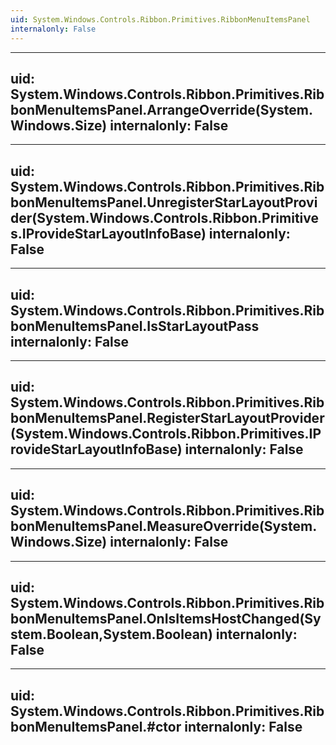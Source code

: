 ```yaml
---
uid: System.Windows.Controls.Ribbon.Primitives.RibbonMenuItemsPanel
internalonly: False
---
```


---
uid: System.Windows.Controls.Ribbon.Primitives.RibbonMenuItemsPanel.ArrangeOverride(System.Windows.Size)
internalonly: False
---

---
uid: System.Windows.Controls.Ribbon.Primitives.RibbonMenuItemsPanel.UnregisterStarLayoutProvider(System.Windows.Controls.Ribbon.Primitives.IProvideStarLayoutInfoBase)
internalonly: False
---

---
uid: System.Windows.Controls.Ribbon.Primitives.RibbonMenuItemsPanel.IsStarLayoutPass
internalonly: False
---

---
uid: System.Windows.Controls.Ribbon.Primitives.RibbonMenuItemsPanel.RegisterStarLayoutProvider(System.Windows.Controls.Ribbon.Primitives.IProvideStarLayoutInfoBase)
internalonly: False
---

---
uid: System.Windows.Controls.Ribbon.Primitives.RibbonMenuItemsPanel.MeasureOverride(System.Windows.Size)
internalonly: False
---

---
uid: System.Windows.Controls.Ribbon.Primitives.RibbonMenuItemsPanel.OnIsItemsHostChanged(System.Boolean,System.Boolean)
internalonly: False
---

---
uid: System.Windows.Controls.Ribbon.Primitives.RibbonMenuItemsPanel.#ctor
internalonly: False
---
